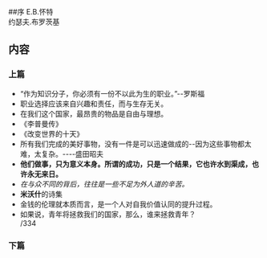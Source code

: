 ##序
E.B.怀特  
约瑟夫.布罗茨基  


##  内容
###  上篇  
+ “作为知识分子，你必须有一份不以此为生的职业。”--罗斯福  
+ 职业选择应该来自兴趣和责任，而与生存无关。  
+ 在我们这个国家，最昂贵的物品是自由与理想。  
+ 《李普曼传》  
+ 《改变世界的十天》  
+ 所有我们完成的美好事物，没有一件是可以迅速做成的--因为这些事物都太难，太复杂。----盛田昭夫  
+ **他们做事，只为意义本身。所谓的成功，只是一个结果，它也许水到渠成，也许永无来日。**  
+ *在与众不同的背后，往往是一些不足为外人道的辛苦。*  
+ **米沃什**的诗集  
+ 金钱的伦理就本质而言，是一个人对自我价值认同的提升过程。
+ 如果说，青年将拯救我们的国家，那么，谁来拯救青年？  
/334





###  下篇  

